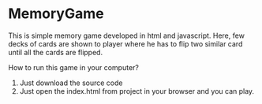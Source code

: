 # MemoryGame
This is simple memory game developed in html and javascript. Here, few decks of cards are shown to player where he has to flip two similar card until all the cards are flipped.


How to run this game in your computer?
1. Just download the source code
2. Just open the index.html from project in your browser and you can play.
